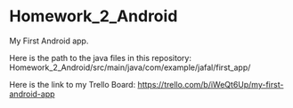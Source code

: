 # Homework_2_Android
My First Android app.

Here is the path to the java files in this repository: Homework_2_Android/src/main/java/com/example/jafal/first_app/

Here is the link to my Trello Board:
https://trello.com/b/iWeQt6Up/my-first-android-app
